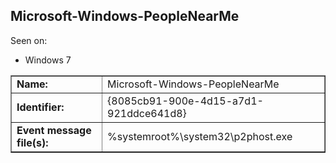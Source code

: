 ## Microsoft-Windows-PeopleNearMe

Seen on:
* Windows 7

<table border="1" class="docutils">
  <tbody>
    <tr>
      <td><b>Name:</b></td>
      <td>Microsoft-Windows-PeopleNearMe</td>
    </tr>
    <tr>
      <td><b>Identifier:</b></td>
      <td>{8085cb91-900e-4d15-a7d1-921ddce641d8}</td>
    </tr>
    <tr>
      <td><b>Event message file(s):</b></td>
      <td>%systemroot%\system32\p2phost.exe</td>
    </tr>
  </tbody>
</table>

&nbsp;

